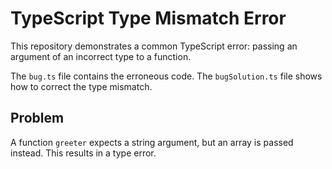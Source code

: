 # TypeScript Type Mismatch Error

This repository demonstrates a common TypeScript error: passing an argument of an incorrect type to a function.

The `bug.ts` file contains the erroneous code.  The `bugSolution.ts` file shows how to correct the type mismatch.

## Problem

A function `greeter` expects a string argument, but an array is passed instead.  This results in a type error.